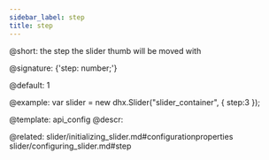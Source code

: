 ```yaml
---
sidebar_label: step
title: step
---          
```


@short: the step the slider thumb will be moved with

@signature: {'step: number;'}

@default: 1

@example: 
var slider = new dhx.Slider("slider_container", { 
    step:3
});


@template:	api_config
@descr: 

@related: slider/initializing_slider.md#configurationproperties
slider/configuring_slider.md#step
